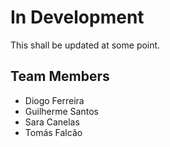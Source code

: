 # In Development
This shall be updated at some point.

## Team Members
- Diogo Ferreira
- Guilherme Santos
- Sara Canelas
- Tomás Falcão
